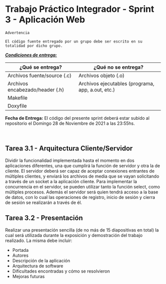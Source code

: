 # Trabajo Práctico Integrador - Sprint 3 - Aplicación Web

```
Advertencia

El código fuente entregado por un grupo debe ser escrito en su totalidad por dicho grupo.
```

***<u>Condiciones de entrega:</u>***

| <b>¿Qué se entrega?</b>         | <b>¿Qué no se entrega?</b>                        |
| ----                            |   ----                                            |
| Archivos fuente/source (.c)     | Archivos objeto (.o)                              |
| Archivos encabezado/header (.h) | Archivos ejecutables (programa, app, a.out, etc.) |
| Makefile                        |   |
| Doxyfile                        |   |

**Fecha de Entrega:** El código del presente sprint deberá estar subido al repositorio el Domingo 28 de Noviembre de 2021 a las 23:55hs.

<br>

## Tarea 3.1 - Arquitectura Cliente/Servidor
Dividir la funcionalidad implementada hasta el momento en dos aplicaciones diferentes, una que cumplirá la función de servidor y otra la de cliente. El servidor deberá ser capaz de aceptar conexiones entrantes de múltiples clientes, y enviará los archivos de media que se vayan solicitando a través de un socket a la aplicación cliente. Para implementar la concurrencia en el servidor, se pueden utilizar tanto la función select, como múltiples procesos. Además el servidor será quien tendrá acceso a la base de datos, con lo cual las operaciones de registro, inicio de sesión y cierra de sesión se realizarán a través de él.

## Tarea 3.2 - Presentación
Realizar una presentación sencilla (de no más de 15 diapositivas en total) la cual será utilizada durante la exposición y demostración del trabajo realizado. La misma debe incluir:
- Portada
- Autores
- Descripción de la aplicación
- Arquitectura de software
- Dificultades encontradas y cómo se resolvieron
- Mejoras futuras
